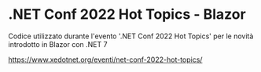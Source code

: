 # .NET Conf 2022 Hot Topics - Blazor
Codice utilizzato durante l'evento '.NET Conf 2022 Hot Topics' per le novità introdotto in Blazor con .NET 7

https://www.xedotnet.org/eventi/net-conf-2022-hot-topics/
